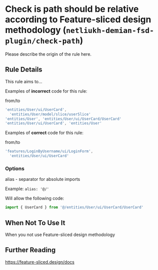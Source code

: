 # Check is path should be relative according to Feature-sliced design methodology (`netliukh-demian-fsd-plugin/check-path`)

<!-- end auto-generated rule header -->

Please describe the origin of the rule here.

## Rule Details

This rule aims to...

Examples of **incorrect** code for this rule:

from/to

```js
'entities/User/ui/UserCard',
  'entities/User/model/slice/userSlice'
'entities/User', 'entities/User/ui/UserCard/UserCard'
'entities/User/ui/UserCard', 'entities/User'
```

Examples of **correct** code for this rule:

from/to

```js
'features/LoginByUsername/ui/LoginForm',
  'entities/User/ui/UserCard'
```

### Options

alias - separator for absolute imports

Example: `alias: '@/'`

Will allow the following code: 
```js
import { UserCard } from '@/entities/User/ui/UserCard/UserCard'
```

## When Not To Use It

When you not use Feature-sliced design methodology

## Further Reading

https://feature-sliced.design/docs
